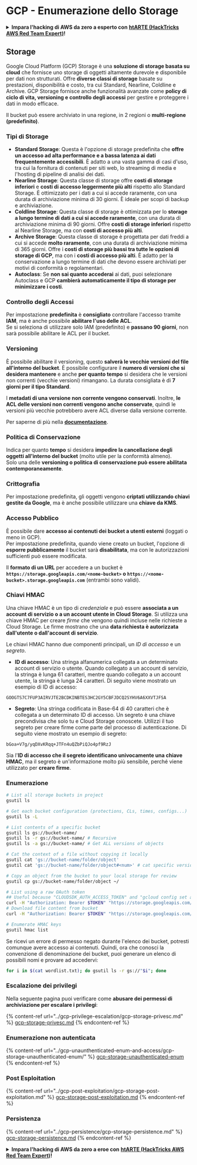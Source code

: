 # GCP - Enumerazione dello Storage

<details>

<summary><strong>Impara l'hacking di AWS da zero a esperto con</strong> <a href="https://training.hacktricks.xyz/courses/arte"><strong>htARTE (HackTricks AWS Red Team Expert)</strong></a><strong>!</strong></summary>

Altri modi per supportare HackTricks:

* Se vuoi vedere la tua **azienda pubblicizzata su HackTricks** o **scaricare HackTricks in PDF** Controlla i [**PACCHETTI DI ABBONAMENTO**](https://github.com/sponsors/carlospolop)!
* Ottieni il [**merchandising ufficiale di PEASS & HackTricks**](https://peass.creator-spring.com)
* Scopri [**The PEASS Family**](https://opensea.io/collection/the-peass-family), la nostra collezione di esclusive [**NFT**](https://opensea.io/collection/the-peass-family)
* **Unisciti al** 💬 [**gruppo Discord**](https://discord.gg/hRep4RUj7f) o al [**gruppo Telegram**](https://t.me/peass) o **seguimi** su **Twitter** 🐦 [**@carlospolopm**](https://twitter.com/carlospolopm)**.**
* **Condividi i tuoi trucchi di hacking inviando PR ai** [**HackTricks**](https://github.com/carlospolop/hacktricks) e [**HackTricks Cloud**](https://github.com/carlospolop/hacktricks-cloud) repository di github.

</details>

## Storage

Google Cloud Platform (GCP) Storage è una **soluzione di storage basata su cloud** che fornisce uno storage di oggetti altamente durevole e disponibile per dati non strutturati. Offre **diverse classi di storage** basate su prestazioni, disponibilità e costo, tra cui Standard, Nearline, Coldline e Archive. GCP Storage fornisce anche funzionalità avanzate come **policy di ciclo di vita, versioning e controllo degli accessi** per gestire e proteggere i dati in modo efficace.

Il bucket può essere archiviato in una regione, in 2 regioni o **multi-regione (predefinito)**.

### Tipi di Storage

* **Standard Storage**: Questa è l'opzione di storage predefinita che **offre un accesso ad alta performance e a bassa latenza ai dati frequentemente accessibili**. È adatto a una vasta gamma di casi d'uso, tra cui la fornitura di contenuti per siti web, lo streaming di media e l'hosting di pipeline di analisi dei dati.
* **Nearline Storage**: Questa classe di storage offre **costi di storage inferiori** e **costi di accesso leggermente più alti** rispetto allo Standard Storage. È ottimizzato per i dati a cui si accede raramente, con una durata di archiviazione minima di 30 giorni. È ideale per scopi di backup e archiviazione.
* **Coldline Storage**: Questa classe di storage è ottimizzata per lo **storage a lungo termine di dati a cui si accede raramente**, con una durata di archiviazione minima di 90 giorni. Offre **costi di storage inferiori** rispetto al Nearline Storage, ma con **costi di accesso più alti**.
* **Archive Storage**: Questa classe di storage è progettata per dati freddi a cui si accede **molto raramente**, con una durata di archiviazione minima di 365 giorni. Offre i **costi di storage più bassi tra tutte le opzioni di storage di GCP**, ma con i **costi di accesso più alti**. È adatto per la conservazione a lungo termine di dati che devono essere archiviati per motivi di conformità o regolamentari.
* **Autoclass**: Se **non sai quanto accederai** ai dati, puoi selezionare Autoclass e GCP **cambierà automaticamente il tipo di storage per minimizzare i costi**.

### Controllo degli Accessi

Per impostazione **predefinita** è **consigliato** controllare l'accesso tramite **IAM**, ma è anche possibile **abilitare l'uso delle ACL**.\
Se si seleziona di utilizzare solo IAM (predefinito) e **passano 90 giorni**, non sarà possibile abilitare le ACL per il bucket.

### Versioning

È possibile abilitare il versioning, questo **salverà le vecchie versioni del file all'interno del bucket**. È possibile configurare il **numero di versioni che si desidera mantenere** e anche **per quanto tempo** si desidera che le versioni non correnti (vecchie versioni) rimangano. La durata consigliata è di **7 giorni per il tipo Standard**.

I **metadati di una versione non corrente vengono conservati**. Inoltre, **le ACL delle versioni non correnti vengono anche conservate**, quindi le versioni più vecchie potrebbero avere ACL diverse dalla versione corrente.

Per saperne di più nella [**documentazione**](https://cloud.google.com/storage/docs/object-versioning).

### Politica di Conservazione

Indica per quanto **tempo** si desidera **impedire la cancellazione degli oggetti all'interno del bucket** (molto utile per la conformità almeno).\
Solo una delle **versioning o politica di conservazione può essere abilitata contemporaneamente**.

### Crittografia

Per impostazione predefinita, gli oggetti vengono **criptati utilizzando chiavi gestite da Google**, ma è anche possibile utilizzare una **chiave da KMS**.

### Accesso Pubblico

È possibile dare **accesso ai contenuti dei bucket a utenti esterni** (loggati o meno in GCP). \
Per impostazione predefinita, quando viene creato un bucket, l'opzione di **esporre pubblicamente** il bucket sarà **disabilitata**, ma con le autorizzazioni sufficienti può essere modificata.

Il **formato di un URL** per accedere a un bucket è **`https://storage.googleapis.com/<nome-bucket>` o `https://<nome-bucket>.storage.googleapis.com`** (entrambi sono validi).

### Chiavi HMAC

Una chiave HMAC è un tipo di _credenziale_ e può essere **associata a un account di servizio o a un account utente in Cloud Storage**. Si utilizza una chiave HMAC per creare _firme_ che vengono quindi incluse nelle richieste a Cloud Storage. Le firme mostrano che una **data richiesta è autorizzata dall'utente o dall'account di servizio**.

Le chiavi HMAC hanno due componenti principali, un _ID di accesso_ e un _segreto_.

*   **ID di accesso**: Una stringa alfanumerica collegata a un determinato account di servizio o utente. Quando collegato a un account di servizio, la stringa è lunga 61 caratteri, mentre quando collegato a un account utente, la stringa è lunga 24 caratteri. Di seguito viene mostrato un esempio di ID di accesso:

`GOOGTS7C7FUP3AIRVJTE2BCDKINBTES3HC2GY5CBFJDCQ2SYHV6A6XXVTJFSA`
*   **Segreto**: Una stringa codificata in Base-64 di 40 caratteri che è collegata a un determinato ID di accesso. Un segreto è una chiave precondivisa che solo tu e Cloud Storage conoscete. Utilizzi il tuo segreto per creare firme come parte del processo di autenticazione. Di seguito viene mostrato un esempio di segreto:

`bGoa+V7g/yqDXvKRqq+JTFn4uQZbPiQJo4pf9RzJ`

Sia l'**ID di accesso che il segreto identificano univocamente una chiave HMAC**, ma il segreto è un'informazione molto più sensibile, perché viene utilizzato per **creare firme**.

### Enumerazione
```bash
# List all storage buckets in project
gsutil ls

# Get each bucket configuration (protections, CLs, times, configs...)
gsutil ls -L

# List contents of a specific bucket
gsutil ls gs://bucket-name/
gsutil ls -r gs://bucket-name/ # Recursive
gsutil ls -a gs://bucket-name/ # Get ALL versions of objects

# Cat the context of a file without copying it locally
gsutil cat 'gs://bucket-name/folder/object'
gsutil cat 'gs://bucket-name/folder/object#<num>' # cat specific version

# Copy an object from the bucket to your local storage for review
gsutil cp gs://bucket-name/folder/object ~/

# List using a raw OAuth token
## Useful because "CLOUDSDK_AUTH_ACCESS_TOKEN" and "gcloud config set auth/access_token_file" doesn't work with gsutil
curl -H "Authorization: Bearer $TOKEN" "https://storage.googleapis.com/storage/v1/b/<storage-name>/o"
# Download file content from bucket
curl -H "Authorization: Bearer $TOKEN" "https://storage.googleapis.com/storage/v1/b/supportstorage-58249/o/flag.txt?alt=media" --output -

# Enumerate HMAC keys
gsutil hmac list
```
Se ricevi un errore di permesso negato durante l'elenco dei bucket, potresti comunque avere accesso ai contenuti. Quindi, ora che conosci la convenzione di denominazione dei bucket, puoi generare un elenco di possibili nomi e provare ad accedervi:
```bash
for i in $(cat wordlist.txt); do gsutil ls -r gs://"$i"; done
```
### Escalazione dei privilegi

Nella seguente pagina puoi verificare come **abusare dei permessi di archiviazione per escalare i privilegi**:

{% content-ref url="../gcp-privilege-escalation/gcp-storage-privesc.md" %}
[gcp-storage-privesc.md](../gcp-privilege-escalation/gcp-storage-privesc.md)
{% endcontent-ref %}

### Enumerazione non autenticata

{% content-ref url="../gcp-unaunthenticated-enum-and-access/gcp-storage-unauthenticated-enum/" %}
[gcp-storage-unauthenticated-enum](../gcp-unaunthenticated-enum-and-access/gcp-storage-unauthenticated-enum/)
{% endcontent-ref %}

### Post Esploitation

{% content-ref url="../gcp-post-exploitation/gcp-storage-post-exploitation.md" %}
[gcp-storage-post-exploitation.md](../gcp-post-exploitation/gcp-storage-post-exploitation.md)
{% endcontent-ref %}

### Persistenza

{% content-ref url="../gcp-persistence/gcp-storage-persistence.md" %}
[gcp-storage-persistence.md](../gcp-persistence/gcp-storage-persistence.md)
{% endcontent-ref %}

<details>

<summary><strong>Impara l'hacking di AWS da zero a eroe con</strong> <a href="https://training.hacktricks.xyz/courses/arte"><strong>htARTE (HackTricks AWS Red Team Expert)</strong></a><strong>!</strong></summary>

Altri modi per supportare HackTricks:

* Se vuoi vedere la tua **azienda pubblicizzata in HackTricks** o **scaricare HackTricks in PDF** controlla i [**PACCHETTI DI ABBONAMENTO**](https://github.com/sponsors/carlospolop)!
* Ottieni il [**merchandising ufficiale di PEASS & HackTricks**](https://peass.creator-spring.com)
* Scopri [**The PEASS Family**](https://opensea.io/collection/the-peass-family), la nostra collezione di esclusive [**NFT**](https://opensea.io/collection/the-peass-family)
* **Unisciti al** 💬 [**gruppo Discord**](https://discord.gg/hRep4RUj7f) o al [**gruppo Telegram**](https://t.me/peass) o **seguimi** su **Twitter** 🐦 [**@carlospolopm**](https://twitter.com/carlospolopm)**.**
* **Condividi i tuoi trucchi di hacking inviando PR ai repository di** [**HackTricks**](https://github.com/carlospolop/hacktricks) e [**HackTricks Cloud**](https://github.com/carlospolop/hacktricks-cloud) github.

</details>
